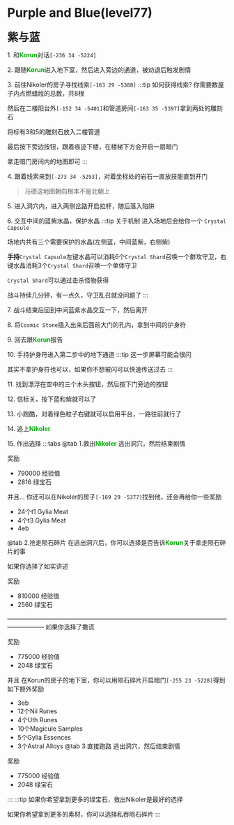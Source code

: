 # Purple and Blue(level77)
<span style="font-size: 25px;">**紫与蓝**</span>

<span class="stage-index">1.</span> 和<font color=00AA00>**Korun**</font>对话`[-236 34 -5224]`

<span class="stage-index">2.</span> 跟随<font color=00AA00>**Korun**</font>进入地下室，然后进入旁边的通道，被劝退后触发剧情

<span class="stage-index">3.</span> 前往Nikoler的房子寻找线索`[-163 29 -5388]`
:::tip 如何获得线索?
你需要数屋子内点燃蜡烛的总数，共8根

然后在二楼阳台外`[-152 34 -5401]`和管道房间`[-163 35 -5397]`拿到两处的雕刻石

将标有3和5的雕刻石放入二楼管道

最后按下旁边按钮，跟着痕迹下楼，在楼梯下方会开启一扇暗门

拿走暗门房间内的地图即可
:::

<span class="stage-index">4.</span> 跟着线索来到`[-273 34 -5293]`，对着坐标处的岩石一直放技能直到开门
>马德这地图朝向根本不是北朝上

<span class="stage-index">5.</span> 进入洞穴内，进入两侧岔路开启拉杆，随后落入陷阱

<span class="stage-index">6.</span> 交互中间的蓝紫水晶，保护水晶
:::tip 关于机制
进入场地后会给你一个 `Crystal Capsule`

场地内共有三个需要保护的水晶(左侧蓝，中间蓝紫，右侧紫)

**手持**`Crystal Capsule`左键水晶可以消耗6个`Crystal Shard`召唤一个群攻守卫，右键水晶消耗3个`Crystal Shard`召唤一个单体守卫

`Crystal Shard`可以通过击杀怪物获得

战斗持续几分钟，有一点久，守卫乱召就没问题了
:::

<span class="stage-index">7.</span> 战斗结束后回到中间蓝紫水晶交互一下，然后离开

<span class="stage-index">8.</span> 将`Cosmic Stone`插入出来后面前大门的孔内，拿到中间的护身符

<span class="stage-index">9.</span> 回去跟<font color=00AA00>**Korun**</font>报告

<span class="stage-index">10.</span> 手持护身符进入第二步中的地下通道
:::tip
这一步屏幕可能会很闪

其实不拿护身符也可以，如果你不想被闪可以快速传送过去
:::

<span class="stage-index">11.</span> 找到漂浮在空中的三个木头按钮，然后按下门旁边的按钮

<span class="stage-index">12.</span> 信标关，按下蓝和紫就可以了

<span class="stage-index">13.</span> 小跑酷，对着绿色粒子右键就可以启用平台，一路往前就行了

<span class="stage-index">14.</span> 追上<font color=00AA00>**Nikoler**</font>

<span class="stage-index">15.</span> 作出选择
:::tabs
@tab 1.救出<font color=00AA00>**Nikoler**</font>
逃出洞穴，然后结束剧情

奖励
+ 790000 经验值
+ 2816 绿宝石
  
并且...
你还可以在Nikoler的房子`[-169 29 -5377]`找到他，还会再给你一些奖励
+ 24个t1 Gylia Meat
+ 4个t3 Gylia Meat
+ 4eb

@tab 2.抢走陨石碎片
在逃出洞穴后，你可以选择是否告诉<font color=00AA00>**Korun**</font>关于拿走陨石碎片的事

如果你选择了如实讲述

奖励
+ 810000 经验值
+ 2560 绿宝石
  
——————————————————————————————————————————
如果你选择了撒谎

奖励
+ 775000 经验值
+ 2048 绿宝石
  
并且
在Korun的房子的地下室，你可以用陨石碎片开启暗门`[-255 23 -5228]`得到如下额外奖励
+ 3eb
+ 12个Nii Runes
+ 4个Uth Runes
+ 10个Magicule Samples
+ 5个Gylia Essences
+ 3个Astral Alloys
@tab 3.直接跑路
逃出洞穴，然后结束剧情

奖励
+ 775000 经验值
+ 2048 绿宝石

:::
:::tip
如果你希望拿到更多的绿宝石，救出Nikoler是最好的选择

如果你希望拿到更多的素材，你可以选择私吞陨石碎片
:::